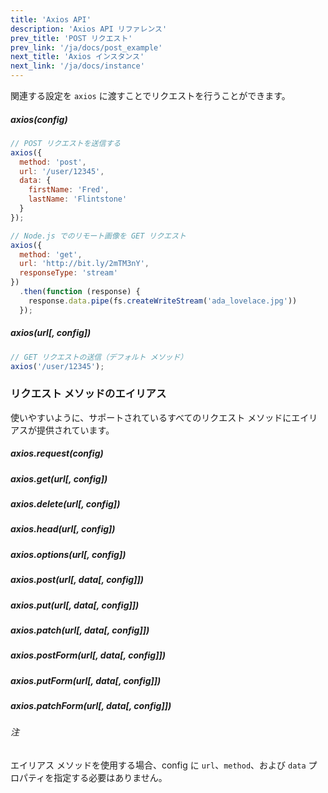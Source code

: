 ```yaml
---
title: 'Axios API'
description: 'Axios API リファレンス'
prev_title: 'POST リクエスト'
prev_link: '/ja/docs/post_example'
next_title: 'Axios インスタンス'
next_link: '/ja/docs/instance'
---
```


関連する設定を `axios` に渡すことでリクエストを行うことができます。

##### axios(config)

```js
// POST リクエストを送信する
axios({
  method: 'post',
  url: '/user/12345',
  data: {
    firstName: 'Fred',
    lastName: 'Flintstone'
  }
});
```

```js
// Node.js でのリモート画像を GET リクエスト
axios({
  method: 'get',
  url: 'http://bit.ly/2mTM3nY',
  responseType: 'stream'
})
  .then(function (response) {
    response.data.pipe(fs.createWriteStream('ada_lovelace.jpg'))
  });
```

##### axios(url[, config])

```js
// GET リクエストの送信（デフォルト メソッド）
axios('/user/12345');
```

### リクエスト メソッドのエイリアス

使いやすいように、サポートされているすべてのリクエスト メソッドにエイリアスが提供されています。

##### axios.request(config)
##### axios.get(url[, config])
##### axios.delete(url[, config])
##### axios.head(url[, config])
##### axios.options(url[, config])
##### axios.post(url[, data[, config]])
##### axios.put(url[, data[, config]])
##### axios.patch(url[, data[, config]])
##### axios.postForm(url[, data[, config]])
##### axios.putForm(url[, data[, config]])
##### axios.patchForm(url[, data[, config]])

###### 注
エイリアス メソッドを使用する場合、config に `url`、`method`、および `data` プロパティを指定する必要はありません。
